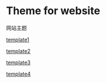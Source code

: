 # Theme for website
网站主题

[template1](https://qsxz.work/Theme/src/template1.html)

[template2](https://qsxz.work/Theme/src/template2.html)

[template3](https://qsxz.work/Theme/src/template3.html)

[template4](https://qsxz.work/Theme/src/template4.html)
